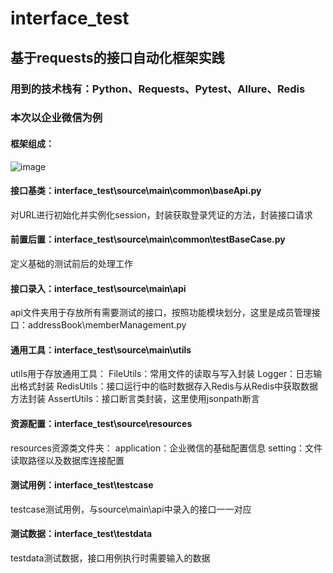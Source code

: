 # interface_test
## 基于requests的接口自动化框架实践
### 用到的技术栈有：Python、Requests、Pytest、Allure、Redis
### 本次以企业微信为例
#### 框架组成：
![image](https://user-images.githubusercontent.com/44678811/158416636-62824329-d678-405b-a61c-86f15f193c5d.png)

#### 接口基类：interface_test\source\main\common\baseApi.py
对URL进行初始化并实例化session，封装获取登录凭证的方法，封装接口请求

#### 前置后置：interface_test\source\main\common\testBaseCase.py
定义基础的测试前后的处理工作

#### 接口录入：interface_test\source\main\api
api文件夹用于存放所有需要测试的接口，按照功能模块划分，这里是成员管理接口：addressBook\memberManagement.py

#### 通用工具：interface_test\source\main\utils
utils用于存放通用工具：
FileUtils：常用文件的读取与写入封装
Logger：日志输出格式封装
RedisUtils：接口运行中的临时数据存入Redis与从Redis中获取数据方法封装
AssertUtils：接口断言类封装，这里使用jsonpath断言

#### 资源配置：interface_test\source\resources
resources资源类文件夹：
application：企业微信的基础配置信息
setting：文件读取路径以及数据库连接配置

#### 测试用例：interface_test\testcase
testcase测试用例，与source\main\api中录入的接口一一对应

#### 测试数据：interface_test\testdata
testdata测试数据，接口用例执行时需要输入的数据
